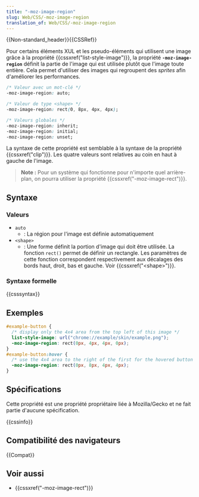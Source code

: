 ```yaml
---
title: "-moz-image-region"
slug: Web/CSS/-moz-image-region
translation_of: Web/CSS/-moz-image-region
---
```


{{Non-standard_header}}{{CSSRef}}

Pour certains éléments XUL et les pseudo-éléments qui utilisent une image grâce à la propriété {{cssxref("list-style-image")}}, la propriété **`-moz-image-region`** définit la partie de l'image qui est utilisée plutôt que l'image toute entière. Cela permet d'utiliser des images qui regroupent des _sprites_ afin d'améliorer les performances.

```css
/* Valeur avec un mot-clé */
-moz-image-region: auto;

/* Valeur de type <shape> */
-moz-image-region: rect(0, 8px, 4px, 4px);

/* Valeurs globales */
-moz-image-region: inherit;
-moz-image-region: initial;
-moz-image-region: unset;
```

La syntaxe de cette propriété est semblable à la syntaxe de la propriété {{cssxref("clip")}}. Les quatre valeurs sont relatives au coin en haut à gauche de l'image.

> **Note :** Pour un système qui fonctionne pour n'importe quel arrière-plan, on pourra utiliser la propriété {{cssxref("-moz-image-rect")}}.

## Syntaxe

### Valeurs

- `auto`
  - : La région pour l'image est définie automatiquement
- `<shape>`
  - : Une forme définit la portion d'image qui doit être utilisée. La fonction `rect()` permet de définir un rectangle. Les paramètres de cette fonction correspondent respectivement aux décalages des bords haut, droit, bas et gauche. Voir {{cssxref("&lt;shape&gt;")}}.

### Syntaxe formelle

{{csssyntax}}

## Exemples

```css
#example-button {
  /* display only the 4x4 area from the top left of this image */
  list-style-image: url("chrome://example/skin/example.png");
  -moz-image-region: rect(0px, 4px, 4px, 0px);
}
#example-button:hover {
  /* use the 4x4 area to the right of the first for the hovered button */
  -moz-image-region: rect(0px, 8px, 4px, 4px);
}
```

## Spécifications

Cette propriété est une propriété propriétaire liée à Mozilla/Gecko et ne fait partie d'aucune spécification.

{{cssinfo}}

## Compatibilité des navigateurs

{{Compat}}

## Voir aussi

- {{cssxref("-moz-image-rect")}}
